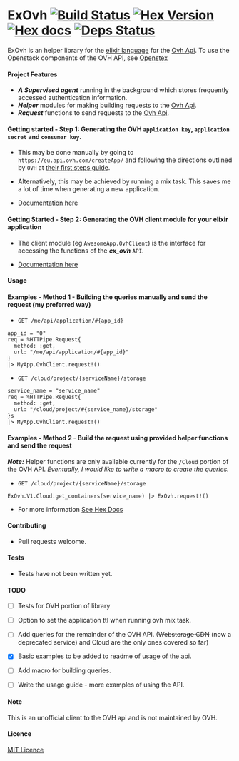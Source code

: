 # ExOvh [![Build Status](https://travis-ci.org/stephenmoloney/ex_ovh.svg)](https://travis-ci.org/stephenmoloney/ex_ovh) [![Hex Version](http://img.shields.io/hexpm/v/ex_ovh.svg?style=flat)](https://hex.pm/packages/ex_ovh) [![Hex docs](http://img.shields.io/badge/hex.pm-docs-green.svg?style=flat)](https://hexdocs.pm/ex_ovh) [![Deps Status](https://beta.hexfaktor.org/badge/prod/github/stephenmoloney/ex_ovh.svg)](https://beta.hexfaktor.org/github/stephenmoloney/ex_ovh)

ExOvh is an helper library for the [elixir language](http://elixir-lang.org/) for the [Ovh Api](https://api.ovh.com/).
To use the Openstack components of the OVH API, see [Openstex](https://github.com/stephenmoloney/openstex)


#### Project Features

- ***A Supervised agent*** running in the background which stores frequently accessed authentication information.
- ***Helper*** modules for making building requests to the [Ovh Api](https://api.ovh.com/).
- ***Request*** functions to send requests to the [Ovh Api](https://api.ovh.com/).


#### Getting started - Step 1: Generating the OVH `application key`, `application secret` and `consumer key`.

- This may be done manually by going to `https://eu.api.ovh.com/createApp/` and following the directions outlined by `OVH` at
[their first steps guide](https://api.ovh.com/g934.first_step_with_api).

- Alternatively, this may be achieved by running a mix task. This saves me a lot of time when generating a new application.

- [Documentation here](https://github.com/stephenmoloney/ex_ovh/blob/master/docs/mix_task.md)


#### Getting Started - Step 2: Generating the OVH client module for your elixir application

- The client module (eg `AwesomeApp.OvhClient`) is the interface for accessing the
functions of the ***ex_ovh*** `API`.

- [Documentation here](https://github.com/stephenmoloney/ex_ovh/blob/master/docs/getting_started.md)


#### Usage

#### Examples - Method 1 - Building the queries manually and send the request (my preferred way)


- `GET /me/api/application/#{app_id}`
```
app_id = "0"
req = %HTTPipe.Request{
  method: :get,
  url: "/me/api/application/#{app_id}"
}
|> MyApp.OvhClient.request!()
```

- `GET /cloud/project/{serviceName}/storage`
```
service_name = "service_name"
req = %HTTPipe.Request{
  method: :get,
  url: "/cloud/project/#{service_name}/storage"
}s
|> MyApp.OvhClient.request!()
```


#### Examples - Method 2 - Build the request using provided helper functions and send the request

***Note:*** Helper functions are only available currently for the `/Cloud` portion of the OVH API.
*Eventually, I would like to write a macro to create the queries.*

- `GET /cloud/project/{serviceName}/storage`
```
ExOvh.V1.Cloud.get_containers(service_name) |> ExOvh.request!()
```

- For more information [See Hex Docs](https://hexdocs.pm/ex_ovh/0.2/api-reference.html)


#### Contributing

- Pull requests welcome.


#### Tests

- Tests have not been written yet.


#### TODO

- [ ] Tests for OVH portion of library
- [ ] Option to set the application ttl when running ovh mix task.
- [ ] Add queries for the remainder of the OVH API. (~~Webstorage CDN~~ (now a deprecated service) and Cloud are the only ones covered so far)
- [x] Basic examples to be added to readme of usage of the api.
- [ ] Add macro for building queries.
- [ ] Write the usage guide - more examples of using the API.


#### Note 

This is an unofficial client to the OVH api and is not maintained by OVH.


#### Licence 

[MIT Licence](LICENCE.md)